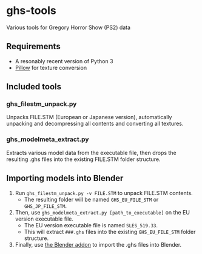 # ghs-tools

Various tools for Gregory Horror Show (PS2) data

## Requirements
- A resonably recent version of Python 3
- [Pillow](https://pypi.org/project/Pillow/) for texture conversion

## Included tools
### ghs_filestm_unpack.py
Unpacks FILE.STM (European or Japanese version), automatically unpacking and decompressing all contents and converting all textures.

### ghs_modelmeta_extract.py
Extracts various model data from the executable file, then drops the resulting .ghs files into the existing FILE.STM folder structure.

## Importing models into Blender
1. Run `ghs_filestm_unpack.py -v FILE.STM` to unpack FILE.STM contents.
   - The resulting folder will be named `GHS_EU_FILE_STM` or `GHS_JP_FILE_STM`.
2. Then, use `ghs_modelmeta_extract.py [path_to_executable]` on the EU version executable file.
   - The EU version executable file is named `SLES_519.33`.
   - This will extract `###.ghs` files into the existing `GHS_EU_FILE_STM` folder structure.
3. Finally, use [the Blender addon](https://github.com/boringhexi/blender3d_GregoryHorrorShow) to import the .ghs files into Blender.
